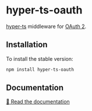 # hyper-ts-oauth

[hyper-ts] middleware for [OAuth 2].

## Installation

To install the stable version:

```sh
npm install hyper-ts-oauth
```

## Documentation

[📘 Read the documentation][docs]

[docs]: https://thewilkybarkid.github.io/hyper-ts-oauth/
[hyper-ts]: https://denisfrezzato.github.io/hyper-ts/
[oauth 2]: https://oauth.net/
